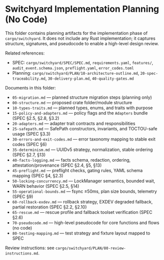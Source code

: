 # Switchyard Implementation Planning (No Code)

This folder contains planning artifacts for the implementation phase of `cargo/switchyard`. It does not include any Rust implementation; it captures structure, signatures, and pseudocode to enable a high-level design review.

Related references:

- SPEC: `cargo/switchyard/SPEC/SPEC.md`, `requirements.yaml`, `features/`, `audit_event.schema.json`, `preflight.yaml`, `error_codes.toml`
- Planning: `cargo/switchyard/PLAN/10-architecture-outline.md`, `20-spec-traceability.md`, `30-delivery-plan.md`, `40-quality-gates.md`

Documents in this folder:

- `05-migration.md` — planned structure migration steps (planning only)
- `00-structure.md` — proposed crate folder/module structure
- `10-types-traits.md` — planned types, enums, and traits with purpose
- `15-policy-and-adapters.md` — policy flags and the `Adapters` bundle (SPEC §2.5, §2.8, §3.2)
- `20-adapters.md` — adapter trait contracts and responsibilities
- `25-safepath.md` — SafePath constructors, invariants, and TOCTOU-safe usage (SPEC §3.3)
- `30-errors-and-exit-codes.md` — error taxonomy mapping to stable exit codes (SPEC §6)
- `35-determinism.md` — UUIDv5 strategy, normalization, stable ordering (SPEC §2.7, §13)
- `40-facts-logging.md` — facts schema, redaction, ordering, attestation/provenance (SPEC §2.4, §5, §13)
- `45-preflight.md` — preflight checks, gating rules, YAML schema mapping (SPEC §4, §2.3)
- `50-locking-concurrency.md` — LockManager semantics, bounded wait, WARN behavior (SPEC §2.5, §14)
- `55-operational-bounds.md` — fsync ≤50ms, plan size bounds, telemetry (SPEC §9)
- `60-rollback-exdev.md` — rollback strategy, EXDEV degraded fallback, partial restoration (SPEC §2.2, §2.10)
- `65-rescue.md` — rescue profile and fallback toolset verification (SPEC §2.6)
- `70-pseudocode.md` — high-level pseudocode for core functions and flows (no code)
- `80-testing-mapping.md` — test strategy and fixture layout mapped to SPEC

Review instructions: see `cargo/switchyard/PLAN/80-review-instructions.md`.
